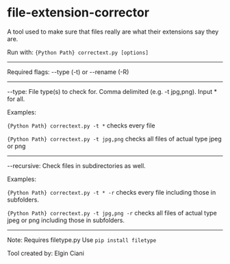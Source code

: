 # file-extension-corrector
A tool used to make sure that files really are what their extensions say they are.

Run with: `{Python Path} correctext.py [options]`

*****

Required flags: --type (-t) or --rename (-R)

*****

--type: File type(s) to check for. Comma delimited (e.g. -t jpg,png). Input * for all.

Examples:

`{Python Path} correctext.py -t *` checks every file

`{Python Path} correctext.py -t jpg,png` checks all files of actual type jpeg or png

*****

--recursive: Check files in subdirectories as well.

Examples:

`{Python Path} correctext.py -t * -r` checks every file including those in subfolders.

`{Python Path} correctext.py -t jpg,png -r` checks all files of actual type jpeg or png including those in subfolders.

*****

Note: Requires filetype.py
Use `pip install filetype`

Tool created by: Elgin Ciani
